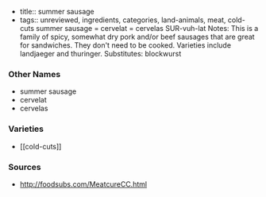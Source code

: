 - title:: summer sausage
- tags:: unreviewed, ingredients, categories, land-animals, meat, cold-cuts
summer sausage = cervelat = cervelas SUR-vuh-lat Notes: This is a family of spicy, somewhat dry pork and/or beef sausages that are great for sandwiches. They don't need to be cooked. Varieties include landjaeger and thuringer. Substitutes: blockwurst

### Other Names

* summer sausage
* cervelat
* cervelas

### Varieties

* [[cold-cuts]]

### Sources
* http://foodsubs.com/MeatcureCC.html
